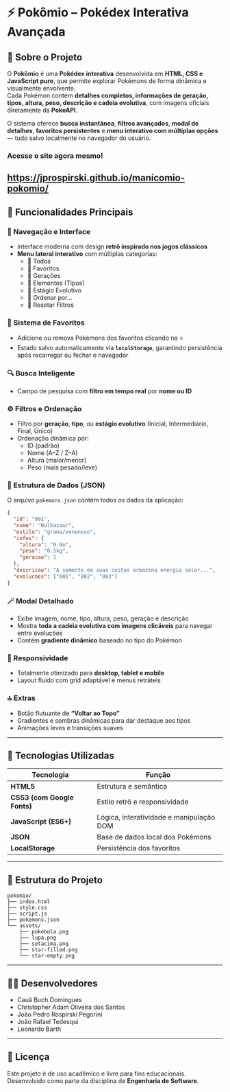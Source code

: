 # ⚡ Pokômio – Pokédex Interativa Avançada

## 🧩 Sobre o Projeto
O **Pokômio** é uma **Pokédex interativa** desenvolvida em **HTML, CSS e JavaScript puro**, que permite explorar Pokémons de forma dinâmica e visualmente envolvente.  
Cada Pokémon contém **detalhes completos, informações de geração, tipos, altura, peso, descrição e cadeia evolutiva**, com imagens oficiais diretamente da **PokeAPI**.

O sistema oferece **busca instantânea**, **filtros avançados**, **modal de detalhes**, **favoritos persistentes** e **menu interativo com múltiplas opções** — tudo salvo localmente no navegador do usuário.

### Acesse o site agora mesmo!
https://jprospirski.github.io/manicomio-pokomio/
---

## 🚀 Funcionalidades Principais

### 🧭 Navegação e Interface
- Interface moderna com design **retrô inspirado nos jogos clássicos**
- **Menu lateral interativo** com múltiplas categorias:
  - 🔹 Todos  
  - 🔹 Favoritos  
  - 🔹 Gerações  
  - 🔹 Elementos (Tipos)  
  - 🔹 Estágio Evolutivo  
  - 🔹 Ordenar por...  
  - 🔹 Resetar Filtros  

### 🧠 Sistema de Favoritos
- Adicione ou remova Pokémons dos favoritos clicando na ⭐  
- Estado salvo automaticamente via **`localStorage`**, garantindo persistência após recarregar ou fechar o navegador

### 🔍 Busca Inteligente
- Campo de pesquisa com **filtro em tempo real** por **nome ou ID**

### ⚙️ Filtros e Ordenação
- Filtro por **geração**, **tipo**, ou **estágio evolutivo** (Inicial, Intermediário, Final, Único)  
- Ordenação dinâmica por:
  - ID (padrão)
  - Nome (A–Z / Z–A)
  - Altura (maior/menor)
  - Peso (mais pesado/leve)

### 💾 Estrutura de Dados (JSON)
O arquivo `pokemons.json` contém todos os dados da aplicação:

```json
{
  "id": "001",
  "nome": "Bulbasaur",
  "estilo": "grama/venenoso",
  "infos": {
    "altura": "0.6m",
    "peso": "8.5kg",
    "geracao": 1
  },
  "descricao": "A semente em suas costas armazena energia solar...",
  "evolucoes": ["001", "002", "003"]
}
```

### 🪄 Modal Detalhado
- Exibe imagem, nome, tipo, altura, peso, geração e descrição  
- Mostra **toda a cadeia evolutiva com imagens clicáveis** para navegar entre evoluções  
- Contém **gradiente dinâmico** baseado no tipo do Pokémon

### 📱 Responsividade
- Totalmente otimizado para **desktop, tablet e mobile**  
- Layout fluido com grid adaptável e menus retráteis

### 🔝 Extras
- Botão flutuante de **“Voltar ao Topo”**  
- Gradientes e sombras dinâmicas para dar destaque aos tipos  
- Animações leves e transições suaves

---

## 🧰 Tecnologias Utilizadas

| Tecnologia | Função |
|-------------|--------|
| **HTML5** | Estrutura e semântica |
| **CSS3 (com Google Fonts)** | Estilo retrô e responsividade |
| **JavaScript (ES6+)** | Lógica, interatividade e manipulação DOM |
| **JSON** | Base de dados local dos Pokémons |
| **LocalStorage** | Persistência dos favoritos |

---

## 📂 Estrutura do Projeto

```
pokomio/
├── index.html
├── style.css
├── script.js
├── pokemons.json
└── assets/
    ├── pokebola.png
    ├── lupa.png
    ├── setacima.png
    ├── star-filled.png
    └── star-empty.png
```

---

## 🧑‍💻 Desenvolvedores
- Cauã Buch Domingues  
- Christopher Adam Oliveira dos Santos  
- João Pedro Rospirski Pegorini  
- João Rafael Tedesqui  
- Leonardo Barth  

---

## 🧡 Licença
Este projeto é de uso acadêmico e livre para fins educacionais.  
Desenvolvido como parte da disciplina de **Engenharia de Software**.
